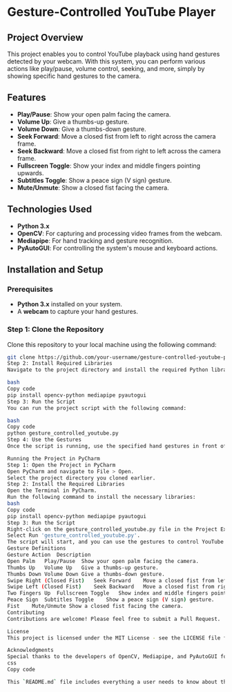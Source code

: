 # Gesture-Controlled YouTube Player

## Project Overview

This project enables you to control YouTube playback using hand gestures detected by your webcam. With this system, you can perform various actions like play/pause, volume control, seeking, and more, simply by showing specific hand gestures to the camera.

## Features

- **Play/Pause**: Show your open palm facing the camera.
- **Volume Up**: Give a thumbs-up gesture.
- **Volume Down**: Give a thumbs-down gesture.
- **Seek Forward**: Move a closed fist from left to right across the camera frame.
- **Seek Backward**: Move a closed fist from right to left across the camera frame.
- **Fullscreen Toggle**: Show your index and middle fingers pointing upwards.
- **Subtitles Toggle**: Show a peace sign (V sign) gesture.
- **Mute/Unmute**: Show a closed fist facing the camera.

## Technologies Used

- **Python 3.x**
- **OpenCV**: For capturing and processing video frames from the webcam.
- **Mediapipe**: For hand tracking and gesture recognition.
- **PyAutoGUI**: For controlling the system's mouse and keyboard actions.

## Installation and Setup

### Prerequisites

- **Python 3.x** installed on your system.
- A **webcam** to capture your hand gestures.

### Step 1: Clone the Repository

Clone this repository to your local machine using the following command:

```bash
git clone https://github.com/your-username/gesture-controlled-youtube-player.git
Step 2: Install Required Libraries
Navigate to the project directory and install the required Python libraries:

bash
Copy code
pip install opencv-python mediapipe pyautogui
Step 3: Run the Script
You can run the project script with the following command:

bash
Copy code
python gesture_controlled_youtube.py
Step 4: Use the Gestures
Once the script is running, use the specified hand gestures in front of the camera to control YouTube playback.

Running the Project in PyCharm
Step 1: Open the Project in PyCharm
Open PyCharm and navigate to File > Open.
Select the project directory you cloned earlier.
Step 2: Install the Required Libraries
Open the Terminal in PyCharm.
Run the following command to install the necessary libraries:
bash
Copy code
pip install opencv-python mediapipe pyautogui
Step 3: Run the Script
Right-click on the gesture_controlled_youtube.py file in the Project Explorer.
Select Run 'gesture_controlled_youtube.py'.
The script will start, and you can use the gestures to control YouTube playback.
Gesture Definitions
Gesture	Action	Description
Open Palm	Play/Pause	Show your open palm facing the camera.
Thumbs Up	Volume Up	Give a thumbs-up gesture.
Thumbs Down	Volume Down	Give a thumbs-down gesture.
Swipe Right (Closed Fist)	Seek Forward	Move a closed fist from left to right across the camera frame.
Swipe Left (Closed Fist)	Seek Backward	Move a closed fist from right to left across the camera frame.
Two Fingers Up	Fullscreen Toggle	Show index and middle fingers pointing upwards.
Peace Sign	Subtitles Toggle	Show a peace sign (V sign) gesture.
Fist	Mute/Unmute	Show a closed fist facing the camera.
Contributing
Contributions are welcome! Please feel free to submit a Pull Request.

License
This project is licensed under the MIT License - see the LICENSE file for details.

Acknowledgments
Special thanks to the developers of OpenCV, Mediapipe, and PyAutoGUI for their amazing libraries.
css
Copy code

This `README.md` file includes everything a user needs to know about the project, from setting it up to 
